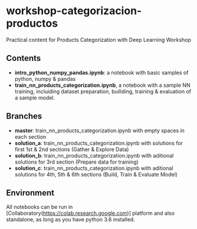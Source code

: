 # workshop-categorizacion-productos
Practical content for Products Categorization with Deep Learning Workshop

## Contents
- **intro_python_numpy_pandas.ipynb**: a notebook with basic samples of python, numpy & pandas
- **train_nn_products_categorization.ipynb**, a notebook with a sample NN training, incluiding dataset preparation, builiding, training & evaluation of a sample model.

## Branches
- **master**: train_nn_products_categorization.ipynb with empty spaces in each section
- **solution_a**: train_nn_products_categorization.ipynb with solutions for first 1st & 2nd sections (Gather & Explore Data)
- **solution_b**: train_nn_products_categorization.ipynb with aditional solutions for 3rd section (Prepare data for training)
- **solution_c**: train_nn_products_categorization.ipynb with aditional solutions for 4th, 5th & 6th sections (Build, Train & Evaluate Model)

## Environment
All notebooks can be run in [Collaboratory(https://colab.research.google.com)] platform and also standalone, as long as you have python 3.6 installed.
